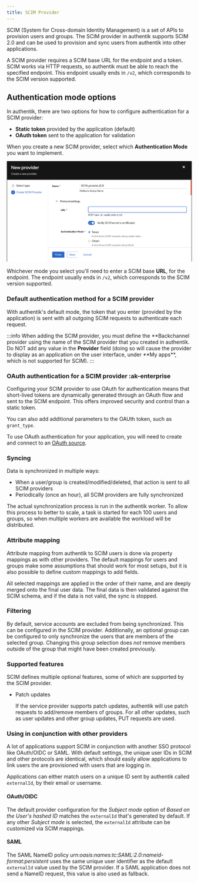 ```yaml
---
title: SCIM Provider
---
```


SCIM (System for Cross-domain Identity Management) is a set of APIs to provision users and groups. The SCIM provider in authentik supports SCIM 2.0 and can be used to provision and sync users from authentik into other applications.

A SCIM provider requires a SCIM base URL for the endpoint and a token. SCIM works via HTTP requests, so authentik must be able to reach the specified endpoint. This endpoint usually ends in `/v2`, which corresponds to the SCIM version supported.

## Authentication mode options

In authentik, there are two options for how to configure authentication for a SCIM provider:

- **Static token** provided by the application (default)
- **OAuth token** sent to the application for validation

When you create a new SCIM provider, select which **Authentication Mode** you want to implement.

![Creating a SCIM provider](./scim_oauth.png)

Whichever mode you select you'll need to enter a SCIM base **URL**, for the endpoint. The endpoint usually ends in `/v2`, which corresponds to the SCIM version supported.

### Default authentication method for a SCIM provider

With authentik's default mode, the token that you enter (provided by the application) is sent with all outgoing SCIM requests to authenticate each request.

:::info
When adding the SCIM provider, you must define the **Backchannel provider using the name of the SCIM provider that you created in authentik. Do NOT add any value in the **Provider** field (doing so will cause the provider to display as an application on the user interface, under **My apps\*\*, which is not supported for SCIM).
:::

### OAuth authentication for a SCIM provider :ak-enterprise

Configuring your SCIM provider to use OAuth for authentication means that short-lived tokens are dynamically generated through an OAuth flow and sent to the SCIM endpoint. This offers improved security and control than a static token.

You can also add additional parameters to the OAUth token, such as `grant_type`.

To use OAuth authentication for your application, you will need to create and connect to an [OAuth source](../../../users-sources/sources/protocols/oauth/).

### Syncing

Data is synchronized in multiple ways:

- When a user/group is created/modified/deleted, that action is sent to all SCIM providers
- Periodically (once an hour), all SCIM providers are fully synchronized

The actual synchronization process is run in the authentik worker. To allow this process to better to scale, a task is started for each 100 users and groups, so when multiple workers are available the workload will be distributed.

### Attribute mapping

Attribute mapping from authentik to SCIM users is done via property mappings as with other providers. The default mappings for users and groups make some assumptions that should work for most setups, but it is also possible to define custom mappings to add fields.

All selected mappings are applied in the order of their name, and are deeply merged onto the final user data. The final data is then validated against the SCIM schema, and if the data is not valid, the sync is stopped.

### Filtering

By default, service accounts are excluded from being synchronized. This can be configured in the SCIM provider. Additionally, an optional group can be configured to only synchronize the users that are members of the selected group. Changing this group selection does _not_ remove members outside of the group that might have been created previously.

### Supported features

SCIM defines multiple optional features, some of which are supported by the SCIM provider.

- Patch updates

    If the service provider supports patch updates, authentik will use patch requests to add/remove members of groups. For all other updates, such as user updates and other group updates, PUT requests are used.

### Using in conjunction with other providers

A lot of applications support SCIM in conjunction with another SSO protocol like OAuth/OIDC or SAML. With default settings, the unique user IDs in SCIM and other protocols are identical, which should easily allow applications to link users the are provisioned with users that are logging in.

Applications can either match users on a unique ID sent by authentik called `externalId`, by their email or username.

#### OAuth/OIDC

The default provider configuration for the _Subject mode_ option of _Based on the User's hashed ID_ matches the `externalId` that's generated by default. If any other _Subject mode_ is selected, the `externalId` attribute can be customized via SCIM mappings.

#### SAML

The SAML NameID policy _urn:oasis:names:tc:SAML:2.0:nameid-format:persistent_ uses the same unique user identifier as the default `externalId` value used by the SCIM provider. If a SAML application does not send a NameID request, this value is also used as fallback.
